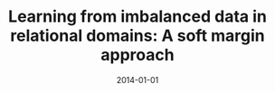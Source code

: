 ---
title: "Learning from imbalanced data in relational domains: A soft margin approach"
collection: publications
permalink: /publication/2014-01-01-Learning-from-imbalanced-data-in-relational-domains-A-soft-margin-approach
date: 2014-01-01
venue: '2014 IEEE International Conference on Data Mining'
---